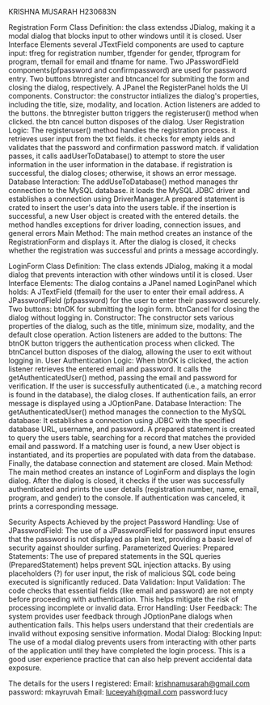 KRISHNA MUSARAH H230683N

Registration Form
Class Definition:
the class extendss JDialog, making it a modal dialog that blocks input to other windows until it is closed.
User Interface Elements
several JTextField components are used to capture input: tfreg for registration number, tfgender for gender, tfprogram for program, tfemail for email and tfname for name. Two JPasswordField components(pfpassword and confirmpassword) are used for password entry. Two buttons btnregister and btncancel for submiting the form and closing the dialog, respectively. A JPanel the RegisterPanel holds the UI components.
Constructor:
the constructor intializes the dialog's properties, including the title, size, modality, and location. Action listeners are added to the buttons. the btnregister button triggers the registeruser() method when clicked. the btn cancel button disposes of the dialog.
User Registration Logic:
The registeruser() method handles the registration process. it retrieves user input from the txt fields. it checks for empty ields and validates that the password and confirmation password match. if validation passes, it calls aadUserToDatabase() to attempt to store the user information in the user information in the database. if registration is successful, the dialog closes; otherwise, it shows an error message.
Database Interaction:
The addUseToDatabase() method manages thr connection to the MySQL database. it loads the MySQL JDBC driver and establishes a connection using DriverManager.A prepared statement is crated to insert the user's data into the users table. if the insertion is successful, a new User object is created with the entered details. the method handles exceptions for driver loading, connection issues, and general errors
Main Method:
The main method creates an instance of the RegistrationForm and displays it. After the dialog is closed, it checks whether the registration was successful and prints a message accordingly.

LoginForm
Class Definition:
The class extends JDialog, making it a modal dialog that prevents interaction with other windows until it is closed.
User Interface Elements:
The dialog contains a JPanel named LoginPanel which holds:
A JTextField (tfemail) for the user to enter their email address.
A JPasswordField (pfpassword) for the user to enter their password securely.
Two buttons:
btnOK for submitting the login form.
btnCancel for closing the dialog without logging in.
Constructor:
The constructor sets various properties of the dialog, such as the title, minimum size, modality, and the default close operation.
Action listeners are added to the buttons:
The btnOK button triggers the authentication process when clicked.
The btnCancel button disposes of the dialog, allowing the user to exit without logging in.
User Authentication Logic:
When btnOK is clicked, the action listener retrieves the entered email and password.
It calls the getAuthenticatedUser() method, passing the email and password for verification.
If the user is successfully authenticated (i.e., a matching record is found in the database), the dialog closes. If authentication fails, an error message is displayed using a JOptionPane.
Database Interaction:
The getAuthenticatedUser() method manages the connection to the MySQL database:
It establishes a connection using JDBC with the specified database URL, username, and password.
A prepared statement is created to query the users table, searching for a record that matches the provided email and password.
If a matching user is found, a new User object is instantiated, and its properties are populated with data from the database.
Finally, the database connection and statement are closed.
Main Method:
The main method creates an instance of LoginForm and displays the login dialog.
After the dialog is closed, it checks if the user was successfully authenticated and prints the user details (registration number, name, email, program, and gender) to the console.
If authentication was canceled, it prints a corresponding message.

Security Aspects Achieved by the project
Password Handling:
Use of JPasswordField: The use of a JPasswordField for password input ensures that the password is not displayed as plain text, providing a basic level of security against shoulder surfing.
Parameterized Queries:
Prepared Statements: The use of prepared statements in the SQL queries (PreparedStatement) helps prevent SQL injection attacks. By using placeholders (?) for user input, the risk of malicious SQL code being executed is significantly reduced.
Data Validation:
Input Validation: The code checks that essential fields (like email and password) are not empty before proceeding with authentication. This helps mitigate the risk of processing incomplete or invalid data.
Error Handling:
User Feedback: The system provides user feedback through JOptionPane dialogs when authentication fails. This helps users understand that their credentials are invalid without exposing sensitive information.
Modal Dialog:
Blocking Input: The use of a modal dialog prevents users from interacting with other parts of the application until they have completed the login process. This is a good user experience practice that can also help prevent accidental data exposure.

The details for the users I registered:
Email: krishnamusarah@gmail.com  password: mkayruvah
Email: luceeyah@gmail.com        password:lucy

